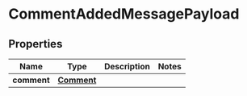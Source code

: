 
# CommentAddedMessagePayload

## Properties
Name | Type | Description | Notes
------------ | ------------- | ------------- | -------------
**comment** | [**Comment**](Comment.md) |  | 



